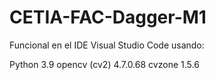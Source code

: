 # CETIA-FAC-Dagger-M1

Funcional en el IDE Visual Studio Code usando:

Python          3.9
opencv (cv2) 	  4.7.0.68
cvzone 	        1.5.6
